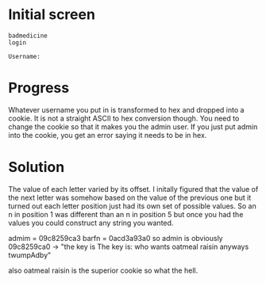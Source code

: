 # Initial screen  
	badmedicine  
	login  

	Username:  

# Progress  
Whatever username you put in is transformed to hex and dropped into a cookie.  It is not a straight ASCII to hex conversion though.  You need to change the cookie so that it makes you the admin user.  If you just put admin into the cookie, you get an error saying it needs to be in hex.  

# Solution
The value of each letter varied by its offset. I initally figured that the value of the next letter was somehow based on the value of the previous one but it turned out each letter position just had its own set of possible values. So an n in position 1 was different than an n in position 5 but once you had the values you could construct any string you wanted.

admim = 09c8259ca3
barfn = 0acd3a93a0
so admin is obviously 09c8259ca0 -> "the key is The key is: who wants oatmeal raisin anyways twumpAdby"

also oatmeal raisin is the superior cookie so what the hell.
